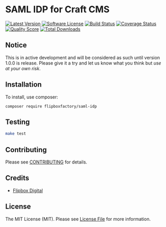 # SAML IDP for Craft CMS
[![Latest Version](https://img.shields.io/github/release/flipboxfactory/saml-idp.svg?style=flat-square)](https://github.com/flipboxfactory/saml-idp/releases)
[![Software License](https://img.shields.io/badge/license-Proprietary-brightgreen.svg?style=flat-square)](/LICENSE.md)
[![Build Status](https://img.shields.io/travis/flipboxfactory/saml-idp/master.svg?style=flat-square)](https://travis-ci.com/flipboxfactory/saml-idp)
[![Coverage Status](https://img.shields.io/scrutinizer/coverage/g/flipboxfactory/saml-idp.svg?style=flat-square)](https://scrutinizer-ci.com/g/flipboxfactory/saml-idp/code-structure)
[![Quality Score](https://img.shields.io/scrutinizer/g/flipboxfactory/saml-idp.svg?style=flat-square)](https://scrutinizer-ci.com/g/flipboxfactory/saml-idp)
[![Total Downloads](https://img.shields.io/packagist/dt/flipboxfactory/saml-idp.svg?style=flat-square)](https://packagist.org/packages/flipboxfactory/saml-idp)

## Notice
This is in active development and will be considered as such until version 1.0.0 is release. Please give it a try and let us know what you think but _use at your own risk_.

## Installation

To install, use composer:

```
composer require flipboxfactory/saml-idp
```

## Testing

```bash
make test
```

## Contributing

Please see [CONTRIBUTING](https://github.com/flipboxfactory/saml-idp/blob/master/CONTRIBUTING.md) for details.


## Credits

- [Flipbox Digital](https://github.com/flipbox)

## License

The MIT License (MIT). Please see [License File](https://github.com/flipboxfactory/saml-idp/blob/master/LICENSE) for more information.
